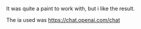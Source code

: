 It was quite a paint to work with, but i like the result.

The ia used was <https://chat.openai.com/chat>
